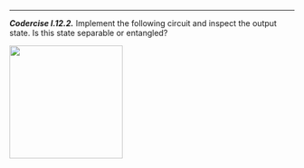 ---

***Codercise I.12.2.*** Implement the following circuit and inspect the output
   state. Is this state separable or entangled?

<img src="pics/bell_normal.svg" width="200px">